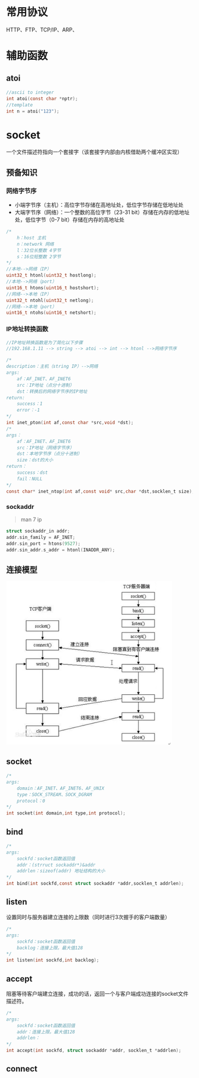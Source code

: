 # 常用协议

HTTP、FTP、TCP/IP、ARP、

# 辅助函数

## atoi

```c
//ascii to integer
int atoi(const char *nptr);
//template
int n = atoi("123");
```



# socket

一个文件描述符指向一个套接字（该套接字内部由内核借助两个缓冲区实现）



## 预备知识

### 网络字节序

+ 小端字节序（主机）：高位字节存储在高地址处，低位字节存储在低地址处
+ 大端字节序（网络）：一个整数的高位字节（23-31 bit）存储在内存的低地址处，低位字节（0-7 bit）存储在内存的高地址处

```c
/* 
	h：host 主机
	n：network 网络
	l：32位长整数 4字节
	s：16位短整数 2字节
*/
//本地-->网络（IP）
uint32_t htonl(uint32_t hostlong);
//本地-->网络（port）
uint16_t htons(uint16_t hostshort);
//网络-->本地（IP）
uint32_t ntohl(uint32_t netlong);
//网络-->本地（port）
uint16_t ntohs(uint16_t netshort);
```

### IP地址转换函数

```c
//IP地址转换函数是为了简化以下步骤
//192.168.1.11 --> string --> atoi --> int --> htonl -->网络字节序
```

```c
/*
description：主机（string IP）-->网络
args:
	af：AF_INET、AF_INET6
	src：IP地址（点分十进制）
	dst：转换后的网络字节序的IP地址
return:
	success：1
	error：-1
*/
int inet_pton(int af,const char *src,void *dst);
/*
args：
	af：AF_INET、AF_INET6
	src：IP地址（网络字节序）
	dst：本地字节序（点分十进制）
	size：dst的大小
return：
	success：dst
	fail：NULL
*/
const char* inet_ntop(int af,const void* src,char *dst,socklen_t size);
```

### sockaddr

> man 7 ip

```c
struct sockaddr_in addr;
addr.sin_family = AF_INET;
addr.sin_port = htons(9527);
addr.sin_addr.s_addr = htonl(INADDR_ANY);
```

## 连接模型

![](imgs/socket.png)

## socket

```c
/*
args:
	domain：AF_INET、AF_INET6、AF_UNIX
	type：SOCK_STREAM、SOCK_DGRAM
	protocol：0
*/
int socket(int domain,int type,int protocol);
```

## bind

```c
/*
args:
	sockfd：socket函数返回值
	addr：(strruct sockaddr*)&addr
	addrlen：sizeof(addr) 地址结构的大小
*/
int bind(int sockfd,const struct sockaddr *addr,socklen_t addrlen);
```

## listen

设置同时与服务器建立连接的上限数（同时进行3次握手的客户端数量）

```c
/*
args:
	sockfd：socket函数返回值
	backlog：连接上限。最大值128
*/
int listen(int sockfd,int backlog);
```

## accept

阻塞等待客户端建立连接，成功的话，返回一个与客户端成功连接的socket文件描述符。

```c
/*
args:
	sockfd：socket函数返回值
	addr：连接上限。最大值128
	addrlen：
*/
int accept(int sockfd, struct sockaddr *addr, socklen_t *addrlen);
```



## connect




